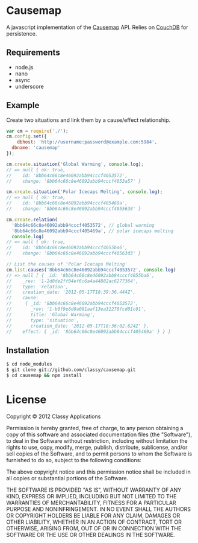 # Causemap

A javascript implementation of the [Causemap](http://causemap.org) API. Relies
on [CouchDB](http://couchdb.apache.org/) for persistence.


## Requirements

- node.js
- nano
- async
- underscore


## Example

Create two situations and link them by a cause/effect relationship.

```javascript
var cm = require('./');
cm.config.set({
	dbhost: 'http://username:password@example.com:5984',
  dbname: 'causemap'
});

cm.create.situation('Global Warming', console.log);
// => null { ok: true,
//    id: '8bb64c66c8e46092abb94cccf4053572',
//    change: '8bb64c66c8e46092abb94cccf4053a57' }

cm.create.situation('Polar Icecaps Melting', console.log);
// => null { ok: true,
//    id: '8bb64c66c8e46092abb94cccf405469a',
//    change: '8bb64c66c8e46092abb94cccf4055638' }

cm.create.relation(
  '8bb64c66c8e46092abb94cccf4053572', // global warming
  '8bb64c66c8e46092abb94cccf405469a', // polar icecaps melting
  console.log)
// => null { ok: true,
//    id: '8bb64c66c8e46092abb94cccf4055ba6',
//    change: '8bb64c66c8e46092abb94cccf40563d3' }

// List the causes of 'Polar Icecaps Melting'
cm.list.causes('8bb64c66c8e46092abb94cccf4053572', console.log)
// => null [ { _id: '8bb64c66c8e46092abb94cccf4055ba6',
//    _rev: '1-2d8de2ff04ef6c6a4a44882ac6277364',
//    type: 'relation',
//    creation_date: '2012-05-17T18:39:36.444Z',
//    cause: 
//     { _id: '8bb64c66c8e46092abb94cccf4053572',
//       _rev: '1-b0f9e6d0a081aaf13ea32270fcd01c01',
//       title: 'Global Warming',
//       type: 'situation',
//       creation_date: '2012-05-17T18:36:02.624Z' },
//    effect: { _id: '8bb64c66c8e46092abb94cccf405469a' } } ]
```

## Installation

```bash
$ cd node_modules
$ git clone git://github.com/classy/causemap.git
$ cd causemap && npm install
```


# License

Copyright © 2012 Classy Applications

Permission is hereby granted, free of charge, to any person obtaining a copy of
this software and associated documentation files (the "Software"), to deal in
the Software without restriction, including without limitation the rights to
use, copy, modify, merge, publish, distribute, sublicense, and/or sell copies
of the Software, and to permit persons to whom the Software is furnished to do
so, subject to the following conditions:

The above copyright notice and this permission notice shall be included in all
copies or substantial portions of the Software.

THE SOFTWARE IS PROVIDED "AS IS", WITHOUT WARRANTY OF ANY KIND, EXPRESS OR
IMPLIED, INCLUDING BUT NOT LIMITED TO THE WARRANTIES OF MERCHANTABILITY,
FITNESS FOR A PARTICULAR PURPOSE AND NONINFRINGEMENT. IN NO EVENT SHALL THE
AUTHORS OR COPYRIGHT HOLDERS BE LIABLE FOR ANY CLAIM, DAMAGES OR OTHER
LIABILITY, WHETHER IN AN ACTION OF CONTRACT, TORT OR OTHERWISE, ARISING FROM,
OUT OF OR IN CONNECTION WITH THE SOFTWARE OR THE USE OR OTHER DEALINGS IN THE
SOFTWARE.
